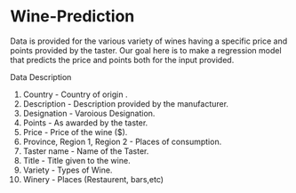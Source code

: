 # Wine-Prediction
Data is provided for the various variety of wines having a specific price and points provided by the taster. Our goal here is to make a regression model that predicts the price and points both for the input provided.


Data Description

1. Country - Country of origin .
2. Description - Description provided by the manufacturer.
3. Designation - Varoious Designation.
4. Points - As awarded by the taster.
5. Price - Price of the wine ($).
6. Province, Region 1, Region 2 - Places of consumption.
7. Taster name - Name of the Taster.
8. Title - Title given to the wine.
9. Variety - Types of Wine.
10. Winery - Places (Restaurent, bars,etc) 
